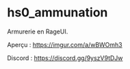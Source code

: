 # hs0_ammunation

Armurerie en RageUI.

Aperçu : https://imgur.com/a/wBWOmh3

Discord : https://discord.gg/9yszV9tDJw
